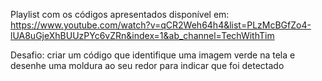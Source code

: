 Playlist com os códigos apresentados disponível em: https://www.youtube.com/watch?v=qCR2Weh64h4&list=PLzMcBGfZo4-lUA8uGjeXhBUUzPYc6vZRn&index=1&ab_channel=TechWithTim

Desafio: criar um código que identifique uma imagem verde na tela e desenhe uma moldura ao seu redor para indicar que foi detectado
